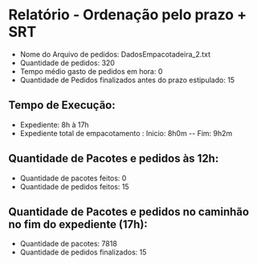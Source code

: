 # Relatório - Ordenação pelo prazo + SRT
 - Nome do Arquivo de pedidos: DadosEmpacotadeira_2.txt
 - Quantidade de pedidos: 320
 - Tempo médio gasto de pedidos em hora: 0
 - Quantidade de Pedidos finalizados antes do prazo estipulado: 15
## Tempo de Execução:
 - Expediente: 8h à 17h
 - Expediente total de empacotamento : Inicio: 8h0m -- Fim: 9h2m
## Quantidade de Pacotes e pedidos às 12h:
 - Quantidade de pacotes feitos: 0
 - Quantidade de pedidos feitos: 15
## Quantidade de Pacotes e pedidos no caminhão no fim do expediente (17h):
 - Quantidade de pacotes: 7818
 - Quantidade de pedidos finalizados: 15
